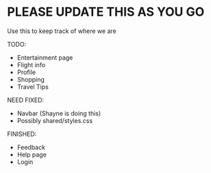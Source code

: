 # PLEASE UPDATE THIS AS YOU GO

Use this to keep track of where we are

TODO:
- Entertainment page 
- Flight info
- Profile
- Shopping
- Travel Tips

NEED FIXED:
- Navbar (Shayne is doing this)
- Possibly shared/styles.css

FINISHED:
- Feedback
- Help page
- Login